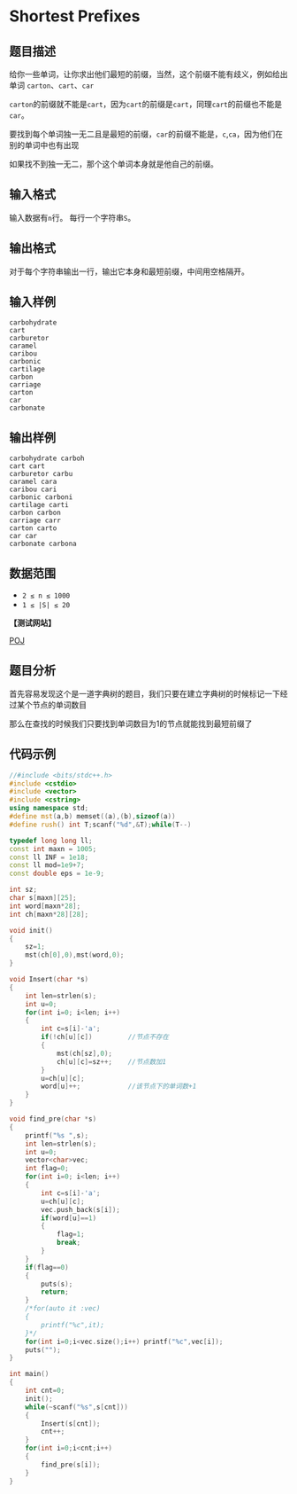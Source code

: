 # Shortest Prefixes


## 题目描述

给你一些单词，让你求出他们最短的前缀，当然，这个前缀不能有歧义，例如给出单词 `carton`、`cart`、`car`

`carton`的前缀就不能是`cart`，因为`cart`的前缀是`cart`，同理`cart`的前缀也不能是`car`。 

要找到每个单词独一无二且是最短的前缀，`car`的前缀不能是，`c`,`ca`，因为他们在别的单词中也有出现

如果找不到独一无二，那个这个单词本身就是他自己的前缀。 

## 输入格式

输入数据有`n`行。
每行一个字符串`S`。

## 输出格式

对于每个字符串输出一行，输出它本身和最短前缀，中间用空格隔开。

## 输入样例

    carbohydrate
    cart
    carburetor
    caramel
    caribou
    carbonic
    cartilage
    carbon
    carriage
    carton
    car
    carbonate

## 输出样例

    carbohydrate carboh
    cart cart
    carburetor carbu
    caramel cara
    caribou cari
    carbonic carboni
    cartilage carti
    carbon carbon
    carriage carr
    carton carto
    car car
    carbonate carbona
    
## 数据范围
- `2 ≤ n ≤ 1000`
- `1 ≤ |S| ≤ 20`

**【测试网站】**

[POJ](http://poj.org/problem?id=2001) 

## 题目分析
   
  首先容易发现这个是一道字典树的题目，我们只要在建立字典树的时候标记一下经过某个节点的单词数目
  
  那么在查找的时候我们只要找到单词数目为1的节点就能找到最短前缀了
  
## 代码示例

```c++
//#include <bits/stdc++.h>
#include <cstdio>
#include <vector>
#include <cstring>
using namespace std;
#define mst(a,b) memset((a),(b),sizeof(a))
#define rush() int T;scanf("%d",&T);while(T--)

typedef long long ll;
const int maxn = 1005;
const ll INF = 1e18;
const ll mod=1e9+7;
const double eps = 1e-9;

int sz;
char s[maxn][25];
int word[maxn*28];
int ch[maxn*28][28];

void init()
{
    sz=1;
    mst(ch[0],0),mst(word,0);
}

void Insert(char *s)
{
    int len=strlen(s);
    int u=0;
    for(int i=0; i<len; i++)
    {
        int c=s[i]-'a';
        if(!ch[u][c])         //节点不存在
        {
            mst(ch[sz],0);
            ch[u][c]=sz++;    //节点数加1
        }
        u=ch[u][c];
        word[u]++;            //该节点下的单词数+1
    }
}

void find_pre(char *s)
{
    printf("%s ",s);
    int len=strlen(s);
    int u=0;
    vector<char>vec;
    int flag=0;
    for(int i=0; i<len; i++)
    {
        int c=s[i]-'a';
        u=ch[u][c];
        vec.push_back(s[i]);
        if(word[u]==1)
        {
            flag=1;
            break;
        }
    }
    if(flag==0)
    {
        puts(s);
        return;
    }
    /*for(auto it :vec)
    {
        printf("%c",it);
    }*/
    for(int i=0;i<vec.size();i++) printf("%c",vec[i]);
    puts("");
}

int main()
{
    int cnt=0;
    init();
    while(~scanf("%s",s[cnt]))
    {
        Insert(s[cnt]);
        cnt++;
    }
    for(int i=0;i<cnt;i++)
    {
        find_pre(s[i]);
    }
}

```
   
   
   

